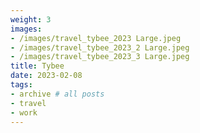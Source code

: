 ```yaml
---
weight: 3
images:
- /images/travel_tybee_2023 Large.jpeg
- /images/travel_tybee_2023_2 Large.jpeg
- /images/travel_tybee_2023_3 Large.jpeg
title: Tybee
date: 2023-02-08
tags:
- archive # all posts
- travel
- work
---
```


